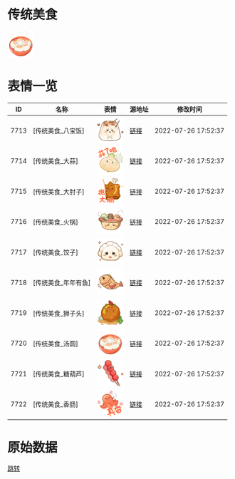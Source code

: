 # 传统美食

<img src="./cover.png" height="60" alt="cover" />

# 表情一览

|ID|名称|表情|源地址|修改时间|
|----|----|----|----|----|
|7713|[传统美食_八宝饭]|<img src="./pic/007713_%5B传统美食_八宝饭%5D.png" height="60" alt="八宝饭"/>|[链接](http://i0.hdslb.com/bfs/emote/eb87118d7c9cb42c060f52fb61c630a586a431a7.png)|2022-07-26 17:52:37|
|7714|[传统美食_大蒜]|<img src="./pic/007714_%5B传统美食_大蒜%5D.png" height="60" alt="大蒜"/>|[链接](http://i0.hdslb.com/bfs/emote/9df61cf211f1de0ffd3f420bf10db7989f2871a4.png)|2022-07-26 17:52:37|
|7715|[传统美食_大肘子]|<img src="./pic/007715_%5B传统美食_大肘子%5D.png" height="60" alt="大肘子"/>|[链接](http://i0.hdslb.com/bfs/emote/33c7a63261ef319d440fe98f459e48ec4a829011.png)|2022-07-26 17:52:37|
|7716|[传统美食_火锅]|<img src="./pic/007716_%5B传统美食_火锅%5D.png" height="60" alt="火锅"/>|[链接](http://i0.hdslb.com/bfs/emote/9b16b52bd987aa87d1c847887099df62e078829b.png)|2022-07-26 17:52:37|
|7717|[传统美食_饺子]|<img src="./pic/007717_%5B传统美食_饺子%5D.png" height="60" alt="饺子"/>|[链接](http://i0.hdslb.com/bfs/emote/dcfa2d8406c799050cebacb68744ae7fd3f744c9.png)|2022-07-26 17:52:37|
|7718|[传统美食_年年有鱼]|<img src="./pic/007718_%5B传统美食_年年有鱼%5D.png" height="60" alt="年年有鱼"/>|[链接](http://i0.hdslb.com/bfs/emote/a61653aeb998fa5ec793b1eebac7a33cdf6a66a1.png)|2022-07-26 17:52:37|
|7719|[传统美食_狮子头]|<img src="./pic/007719_%5B传统美食_狮子头%5D.png" height="60" alt="狮子头"/>|[链接](http://i0.hdslb.com/bfs/emote/e9bdf8300275be6d1aa22f80999dea825eb6dafa.png)|2022-07-26 17:52:37|
|7720|[传统美食_汤圆]|<img src="./pic/007720_%5B传统美食_汤圆%5D.png" height="60" alt="汤圆"/>|[链接](http://i0.hdslb.com/bfs/emote/3504558c81a77272668563cce37a9bcc992d7c07.png)|2022-07-26 17:52:37|
|7721|[传统美食_糖葫芦]|<img src="./pic/007721_%5B传统美食_糖葫芦%5D.png" height="60" alt="糖葫芦"/>|[链接](http://i0.hdslb.com/bfs/emote/972b378610b858016883ac63e0adfc88dbed4bd0.png)|2022-07-26 17:52:37|
|7722|[传统美食_香肠]|<img src="./pic/007722_%5B传统美食_香肠%5D.png" height="60" alt="香肠"/>|[链接](http://i0.hdslb.com/bfs/emote/4bad6625c37152d89415ef17f6f90a682953e48f.png)|2022-07-26 17:52:37|

# 原始数据

[跳转](./raw.json)

